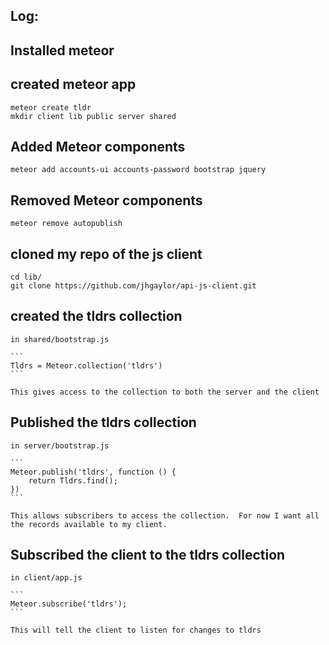 ## Log:

## Installed meteor

## created meteor app
    meteor create tldr
    mkdir client lib public server shared


## Added Meteor components
    meteor add accounts-ui accounts-password bootstrap jquery

## Removed Meteor components
    meteor remove autopublish

## cloned my repo of the js client
    cd lib/
    git clone https://github.com/jhgaylor/api-js-client.git

## created the tldrs collection
    in shared/bootstrap.js
    
    ```
    Tldrs = Meteor.collection('tldrs')
    ```

    This gives access to the collection to both the server and the client

## Published the tldrs collection
    in server/bootstrap.js
    
    ```
    Meteor.publish('tldrs', function () {
        return Tldrs.find();
    })
    ```

    This allows subscribers to access the collection.  For now I want all the records available to my client.

## Subscribed the client to the tldrs collection
    in client/app.js

    ```
    Meteor.subscribe('tldrs');
    ```

    This will tell the client to listen for changes to tldrs